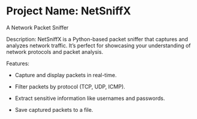 #  Project Name: NetSniffX
A Network Packet Sniffer

Description:
NetSniffX is a Python-based packet sniffer that captures and analyzes network traffic. It’s perfect for showcasing your understanding of network protocols and packet analysis.

Features:

- Capture and display packets in real-time.

- Filter packets by protocol (TCP, UDP, ICMP).

- Extract sensitive information like usernames and passwords.

- Save captured packets to a file.
